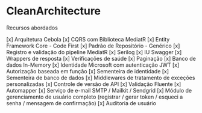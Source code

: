 # CleanArchitecture

Recursos abordados

[x] Arquitetura Cebola
[x] CQRS com Biblioteca MediatR
[x] Entity Framework Core - Code First
[x] Padrão de Repositório - Genérico
[x] Registro e validação do pipeline MediatR
[x] Serilog
[x] IU Swagger
[x] Wrappers de resposta
[x] Verificações de saúde
[x] Paginação
[x] Banco de dados In-Memory
[x] Identidade Microsoft com autenticação JWT
[x] Autorização baseada em função
[x] Sementeira de identidade
[x] Sementeira de banco de dados
[x] Middlewares de tratamento de exceções personalizadas
[x] Controle de versão de API
[x] Validação Fluente
[x] Automapper
[x] Serviço de e-mail SMTP / Mailkit / Sendgrid
[x] Módulo de gerenciamento de usuário completo (registrar / gerar token / esqueci a senha / mensagem de confirmação)
[x] Auditoria de usuário
